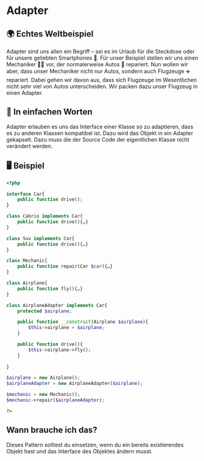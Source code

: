 # Adapter

## 🌍 Echtes Weltbeispiel
Adapter sind uns allen ein Begriff – sei es im Urlaub für die Steckdose oder für unsere geliebten Smartphones 📱. Für unser Beispiel stellen wir uns einen Mechaniker 👩‍🔧 vor, der normalerweise Autos 🚗  repariert. Nun wollen wir aber, dass unser Mechaniker nicht nur Autos, sondern auch Flugzeuge ✈️️ repariert. Dabei gehen wir davon aus, dass sich Flugzeuge im Wesentlichen nicht sehr viel von Autos unterscheiden. Wir packen dazu unser Flugzeug in einen Adapter. 

## 💬 In einfachen Worten
Adapter erlauben es uns das Interface einer Klasse so zu adaptieren, dass es zu anderen Klassen kompatibel ist. Dazu wird das Objekt in ein Adapter gekapselt. Dazu muss die der Source Code der eigentlichen Klasse nicht verändert werden. 

## 🖥 Beispiel


```php 
<?php

interface Car{
    public function drive();
}

class Cabrio implements Car{
    public function drive(){…}
}

class Suv implements Car{
    public function drive(){…}
}

class Mechanic{
    public function repair(Car $car){…}
}

class Airplane{
    public function fly(){…}
}

class AirplaneAdapter implements Car{
    protected $airplane;

    public function __construct(Airplane $airplane){
        $this->airplane = $airplane;
    }

    public function drive(){
        $this->airplane->fly();
    }
    
}

$airplane = new Airplane();
$airplaneAdapter = new AirplaneAdapter($airplane);

$mechanic = new Mechanic();
$mechanic->repair($airplaneAdapter);

?>
```

## Wann brauche ich das? 
Dieses Pattern solltest du einsetzen, wenn du ein bereits existierendes Objekt hast und das Interface des Objektes ändern musst. 